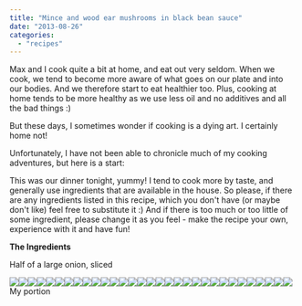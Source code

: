 ```yaml
---
title: "Mince and wood ear mushrooms in black bean sauce"
date: "2013-08-26"
categories: 
  - "recipes"
---
```


Max and I cook quite a bit at home, and eat out very seldom. When we cook, we tend to become more aware of what goes on our plate and into our bodies. And we therefore start to eat healthier too. Plus, cooking at home tends to be more healthy as we use less oil and no additives and all the bad things :)  
  
But these days, I sometimes wonder if cooking is a dying art. I certainly home not!  
  
Unfortunately, I have not been able to chronicle much of my cooking adventures, but here is a start:  
  
This was our dinner tonight, yummy! I tend to cook more by taste, and generally use ingredients that are available in the house. So please, if there are any ingredients listed in this recipe, which you don't have (or maybe don't like) feel free to substitute it :) And if there is too much or too little of some ingredient, please change it as you feel - make the recipe your own, experience with it and have fun!  
  
**The Ingredients**  
  
Half of a large onion, sliced  
  

[![](images/b4822-dscf5595.jpg)![](images/8b57f-dscf5597.jpg)![](images/d8371-dscf5598.jpg)![](images/bec40-dscf5599.jpg)![](images/989a7-dscf5600.jpg)![](images/8c85f-dscf5601.jpg)![](images/78d26-dscf5602.jpg)![](images/e1a0a-dscf5603.jpg)![](images/7fc3d-dscf5604.jpg)![](images/e48e4-dscf5618.jpg)![](images/fe84c-dscf5605.jpg)![](images/7a218-dscf5610.jpg)![](images/d6dc6-dscf5613.jpg)![](images/07a1d-dscf5611.jpg)![](images/50123-dscf5614.jpg)![](images/272b0-dscf5615.jpg)![](images/5ad1e-dscf5616.jpg)![](images/12aca-dscf5617.jpg)![](images/ed2c2-dscf5627.jpg)![](images/9a6af-dscf5620.jpg)![](images/fa3d3-dscf5626.jpg)![](images/4f0d4-dscf5629.jpg)![](images/9f983-dscf5633.jpg)![](images/241b1-dscf5634.jpg)![](images/16b67-dscf5639.jpg)![](images/deabb-dscf5642.jpg)![](images/5622d-dscf5646.jpg)![](images/c144f-dscf5644.jpg)![](images/3d86f-dscf5647.jpg)![](images/746c2-dscf5649.jpg)![](https://shalveena.files.wordpress.com/2013/08/746c2-dscf5649.jpg?w=300)](https://shalveena.files.wordpress.com/2013/08/1a214-dscf5594.jpg)My portion
